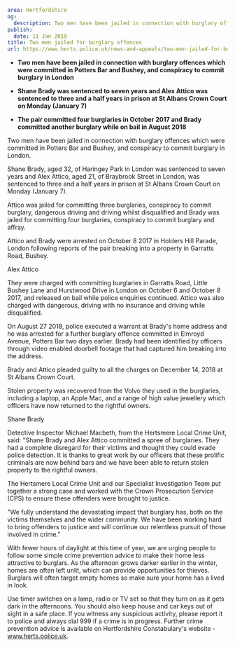 ```yaml
area: Hertfordshire
og:
  description: Two men have been jailed in connection with burglary offences which were committed in Potters Bar and Bushey, and conspiracy to commit burglary in London.
publish:
  date: 11 Jan 2019
title: Two men jailed for burglary offences
url: https://www.herts.police.uk/news-and-appeals/two-men-jailed-for-burglary-offences-md2343
```

* **Two men have been jailed in connection with burglary offences which were committed in Potters Bar and Bushey, and conspiracy to commit burglary in London**

 * **Shane Brady was sentenced to seven years and Alex Attico was sentenced to three and a half years in prison at St Albans Crown Court on Monday (January 7)**

 * **The pair committed four burglaries in October 2017 and Brady committed another burglary while on bail in August 2018**

Two men have been jailed in connection with burglary offences which were committed in Potters Bar and Bushey, and conspiracy to commit burglary in London.

Shane Brady, aged 32, of Haringey Park in London was sentenced to seven years and Alex Attico, aged 21, of Braybrook Street in London, was sentenced to three and a half years in prison at St Albans Crown Court on Monday (January 7).

Attico was jailed for committing three burglaries, conspiracy to commit burglary, dangerous driving and driving whilst disqualified and Brady was jailed for committing four burglaries, conspiracy to commit burglary and affray.

Attico and Brady were arrested on October 8 2017 in Holders Hill Parade, London following reports of the pair breaking into a property in Garratts Road, Bushey.

Alex Attico

They were charged with committing burglaries in Garratts Road, Little Bushey Lane and Hurstwood Drive in London on October 6 and October 8 2017, and released on bail while police enquiries continued. Attico was also charged with dangerous, driving with no insurance and driving while disqualified.

On August 27 2018, police executed a warrant at Brady's home address and he was arrested for a further burglary offence committed in Elmroyd Avenue, Potters Bar two days earlier. Brady had been identified by officers through video enabled doorbell footage that had captured him breaking into the address.

Brady and Attico pleaded guilty to all the charges on December 14, 2018 at St Albans Crown Court.

Stolen property was recovered from the Volvo they used in the burglaries, including a laptop, an Apple Mac, and a range of high value jewellery which officers have now returned to the rightful owners.

Shane Brady

Detective Inspector Michael Macbeth, from the Hertsmere Local Crime Unit, said: "Shane Brady and Alex Attico committed a spree of burglaries. They had a complete disregard for their victims and thought they could evade police detection. It is thanks to great work by our officers that these prolific criminals are now behind bars and we have been able to return stolen property to the rightful owners.

The Hertsmere Local Crime Unit and our Specialist Investigation Team put together a strong case and worked with the Crown Prosecution Service (CPS) to ensure these offenders were brought to justice.

"We fully understand the devastating impact that burglary has, both on the victims themselves and the wider community. We have been working hard to bring offenders to justice and will continue our relentless pursuit of those involved in crime."

With fewer hours of daylight at this time of year, we are urging people to follow some simple crime prevention advice to make their home less attractive to burglars. As the afternoon grows darker earlier in the winter, homes are often left unlit, which can provide opportunities for thieves. Burglars will often target empty homes so make sure your home has a lived in look.

Use timer switches on a lamp, radio or TV set so that they turn on as it gets dark in the afternoons. You should also keep house and car keys out of sight in a safe place. If you witness any suspicious activity, please report it to police and always dial 999 if a crime is in progress. Further crime prevention advice is available on Hertfordshire Constabulary's website - www.herts.police.uk.

